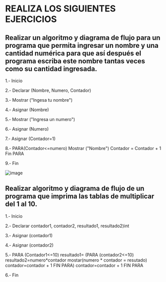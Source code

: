 # REALIZA LOS SIGUIENTES EJERCICIOS

## Realizar un algoritmo y diagrama de flujo para un programa que permita ingresar un nombre y una cantidad numérica para que así después el programa escriba este nombre tantas veces como su cantidad ingresada.

1.- Inicio

2.- Declarar (Nombre, Numero, Contador)

3.- Mostrar ("Ingesa tu nombre")

4.- Asignar (Nombre)

5.- Mostrar ("Ingresa un numero")

6.- Asignar (Numero)

7.- Asignar (Contador=1)

8.- PARA(Contador<=numero) Mostrar ("Nombre") Contador = Contador + 1 Fin PARA

9.- Fin

![image](https://user-images.githubusercontent.com/101203621/159529181-fbdca12f-20b3-4c49-b98c-bdd1fc00898f.png)



## Realizar algoritmo y diagrama de flujo de un programa que imprima las tablas de multiplicar del 1 al 10.

1.- Inicio

2.- Declarar contador1, contador2, resultado1, resultado2)int

3.- Asignar (contador1)

4.- Asignar (contador2)

5.- PARA (Contador1<=10) resultado1= (PARA (contador2<=10)  resultado2=numero*contador mostar(numero * contador = resutado) contador=contador + 1 FIN PARA) contador=contador + 1 FIN PARA

6.- Fin
